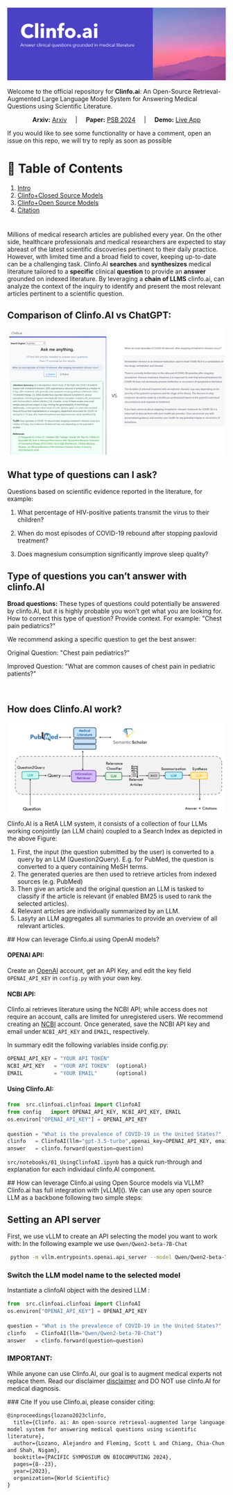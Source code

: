  ![logo](images/clinfo_ai.png)
 
 Welcome to the official repository  for **Clinfo.ai**: An Open-Source Retrieval-Augmented Large Language Model System for Answering Medical Questions using Scientific Literature.

<p align="center">
  <strong>Arxiv:</strong> <a href="https://arxiv.org/abs/2310.16146">Arxiv</a> 
  &nbsp;&nbsp;&nbsp;&nbsp;|&nbsp;&nbsp;&nbsp;&nbsp;
  <strong>Paper:</strong> <a href="https://www.worldscientific.com/doi/abs/10.1142/9789811286421_0002">PSB 2024</a> 
  &nbsp;&nbsp;&nbsp;&nbsp;|&nbsp;&nbsp;&nbsp;&nbsp;
  <strong>Demo:</strong> <a href="https://clinfo-demo.herokuapp.com/login">Live App</a>
</p>


If you would like to see some functionality or have a comment, open an issue on this repo, we will try to reply as soon as possible

# 📖 Table of Contents
1. [Intro](#intro)
2. [Clinfo+Closed Source Models](#models_c)
3. [Clinfo+Open Source Models](#models_o)
6. [Citation](#citation)

#

<a name="intro"/>

Millions of medical research articles are published every year. On the other side, healthcare professionals and medical researchers are expected to stay abreast of the latest scientific discoveries pertinent to their daily practice. However, with limited time and a broad field to cover, keeping up-to-date can be a challenging task. Clinfo.AI **searches** and **synthesizes** medical literature tailored to a **specific** clinical **question** to provide an **answer** grounded on indexed literature. By leveraging a **chain of LLMS** clinfo.ai, can analyze the context of the inquiry to identify and present the most relevant articles pertinent to a scientific question.

## Comparison of Clinfo.AI vs ChatGPT:
![comparison](images/comparison.png)


## What type of questions can I ask? 
Questions based on scientific evidence reported in the literature, for example:

1. What percentage of HIV-positive patients transmit the virus to their children?

2. When do most episodes of COVID-19 rebound after stopping paxlovid treatment?

3. Does magnesium consumption significantly improve sleep quality?


## Type of questions you can’t answer with clinfo.AI
 **Broad questions:** These types of questions could potentially be answered by clinfo.AI, but it is highly probable you won’t get what you are looking for. How to correct this type of question? Provide context. For example: "Chest pain pediatrics?"

We recommend asking a specific question to get the best answer:

Original Question: "Chest pain pediatrics?"

Improved Question: "What are common causes of chest pain in pediatric patients?"

<br>





## How does Clinfo.AI work?

![diagram](images/diagram.png)

Clinfo.AI is a RetA LLM system, it consists of a collection of four LLMs working conjointly (an LLM chain) coupled to a Search Index as depicted in the above Figure: 

1. First, the input (the question submitted by the user) is converted to a query by an LLM (Question2Query). E.g. for PubMed, the question is converted to a query containing MeSH terms.
2. The generated queries are then used to retrieve articles from indexed sources (e.g. PubMed)
3. Then give an article and the original question an LLM is tasked to classify if the article is relevant (if enabled BM25 is used to rank the selected articles).
4. Relevant articles are individually summarized by an LLM.
5. Lasyty an LLM aggregates all summaries to provide an overview of all relevant articles.

   
<a name="models_c"/>
## How can leverage Clinfo.ai using OpenAI models?

#### OPENAI API:
Create an [OpenAI](https://openai.com/index/openai-api/) account, get an API Key, and edit the key field `OPENAI_API_KEY` in `config.py` with your own key. 

#### NCBI API:
Clinfo.ai retrieves literature using the NCBI API; while access does not require an account, calls are limited for unregistered users. We recommend creating an [NCBI](https://www.ncbi.nlm.nih.gov/home/develop/api/) account. Once generated, save the NCBI API key and email under `NCBI_API_KEY` and `EMAIL`, respectively.

In summary edit the following variables inside config.py:
```python
OPENAI_API_KEY = "YOUR API TOKEN"
NCBI_API_KEY   = "YOUR API TOKEN"  (optional)
EMAIL          = "YOUR EMAIL"      (optional)
```

#### Using Clinfo.AI:

```python
from  src.clinfoai.clinfoai import ClinfoAI
from config   import OPENAI_API_KEY, NCBI_API_KEY, EMAIL
os.environ["OPENAI_API_KEY"] = OPENAI_API_KEY

question = "What is the prevalence of COVID-19 in the United States?"
clinfo   = ClinfoAI(llm="gpt-3.5-turbo",openai_key=OPENAI_API_KEY, email= EMAIL)
answer   = clinfo.forward(question=question)         
```


```src/notebooks/01_UsingClinfoAI.ipynb``` has a quick run-through and explanation for  each individaul  clinfo.AI component.

<a name="models_o"/>
## How can leverage Clinfo.ai using Open Source models via VLLM?
Clinfo.ai has full integration with [vLLM](). We can use any open source LLM as a backbone following two simple steps:

## Setting an API server
First, we use vLLM to create an API selecting the model you want to work with:
In the following example we use ```Qwen/Qwen2-beta-7B-Chat```

```bash
 python -m vllm.entrypoints.openai.api_server --model Qwen/Qwen2-beta-7B-Chat
```

### Switch the LLM model name to the selected model 
Instantiate a clinfoAI object with the desired LLM :


```python
from  src.clinfoai.clinfoai import ClinfoAI
os.environ["OPENAI_API_KEY"] = OPENAI_API_KEY

question = "What is the prevalence of COVID-19 in the United States?"
clinfo   = ClinfoAI(llm="Qwen/Qwen2-beta-7B-Chat")
answer   = clinfo.forward(question=question)         
```


### IMPORTANT:
While anyone can use Clinfo.AI, our goal is to augment medical experts not replace them. Read our disclaimer [disclaimer](https://clinfo-demo.herokuapp.com/termsandconditions) and DO NOT use clinfo.AI for medical diagnosis.


<a name="citation"/>
### Cite
If you use Clinfo.ai, please consider citing:

```
@inproceedings{lozano2023clinfo,
  title={Clinfo. ai: An open-source retrieval-augmented large language model system for answering medical questions using scientific literature},
  author={Lozano, Alejandro and Fleming, Scott L and Chiang, Chia-Chun and Shah, Nigam},
  booktitle={PACIFIC SYMPOSIUM ON BIOCOMPUTING 2024},
  pages={8--23},
  year={2023},
  organization={World Scientific}
}

```





